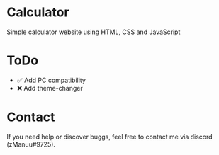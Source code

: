 # Calculator
Simple calculator website using HTML, CSS and JavaScript

# ToDo
- ✅ Add PC compatibility
- ❌ Add theme-changer

# Contact
If you need help or discover buggs,
feel free to contact me via discord (zManuu#9725).
